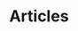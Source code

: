 ---
layout: post-index
permalink: /articles/index.html
title: Articles
tagline: All my articles
image:
  feature: texture-feature-03.jpg
---